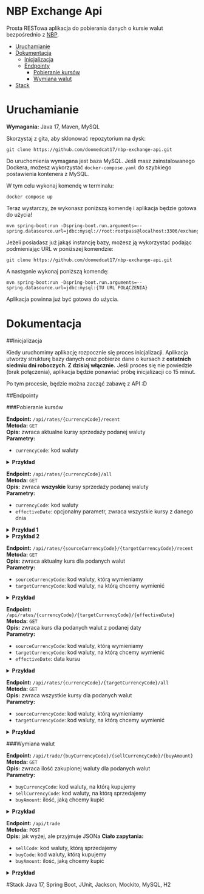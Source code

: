 # NBP Exchange Api

Prosta RESTowa aplikacja do pobierania danych o kursie walut bezpośrednio z [NBP](http://api.nbp.pl/).

- [Uruchamianie](#uruchamianie)
- [Dokumentacja](#dokumentacja)
  - [Inicjalizacja](#inicjalizacja)
  - [Endpointy](#endpointy)
    - [Pobieranie kursów](#pobieranie-kursw)
    - [Wymiana walut](#wymiana-walut)
- [Stack](#getting-data)

# Uruchamianie

**Wymagania:** Java 17, Maven, MySQL

Skorzystaj z gita, aby sklonować repozytorium na dysk:

```
git clone https://github.com/doomedcat17/nbp-exchange-api.git
```

Do uruchomienia wymagana jest baza MySQL. 
Jeśli masz zainstalowanego Dockera, możesz wykorzystać `docker-compose.yaml`
do szybkiego postawienia kontenera z MySQL. 

W tym celu wykonaj komendę w terminalu:

```
docker compose up
```
Teraz wystarczy, że wykonasz poniższą komendę i aplikacja będzie gotowa do użycia!
```
mvn spring-boot:run -Dspring-boot.run.arguments=--spring.datasource.url=jdbc:mysql://root:rootpass@localhost:3306/exchangeDb
```

Jeżeli posiadasz już jakąś instancję bazy, możesz ją wykorzystać podając podmieniając URL w poniższej komendzie:

```
git clone https://github.com/doomedcat17/nbp-exchange-api.git
```
A następnie wykonaj poniższą komendę:

```
mvn spring-boot:run -Dspring-boot.run.arguments=--spring.datasource.url=jdbc:mysql:{TU URL POŁĄCZENIA}
```

Aplikacja powinna już być gotowa do użycia.

# Dokumentacja

##Inicjalizacja

Kiedy uruchomimy aplikację rozpocznie się proces inicjalizacji. Aplikacja utworzy strukturę bazy danych oraz 
pobierze dane o kursach z **ostatnich siedmiu dni roboczych. Z dzisiaj włącznie.** 
Jeśli proces się nie powiedzie (brak połączenia), aplikacja będzie ponawiać próbę inicjalizacji co 15 minut.

Po tym procesie, będzie można zacząć zabawę z API :D

##Endpointy

###Pobieranie kursów

**Endpoint:** `/api/rates/{currencyCode}/recent`  
**Metoda:** `GET`  
**Opis:** zwraca aktualne kursy sprzedaży podanej waluty  
**Parametry:**
- `currencyCode`: kod waluty
<details><summary><b>Przykład</b></summary>
<p>

**Zapytanie:**
```
/api/rates/USD/recent
```

Zwraca aktualne kursy sprzedaży dolara:

```json
{
    "code": "USD",
    "rates": [
        {
            "code": "IQD",
            "effectiveDate": "2021-12-01",
            "rate": 1456.742370
        },
        {
            "code": "TOP",
            "effectiveDate": "2021-12-01",
            "rate": 2.282386
        },
        {
            "code": "DZD",
            "effectiveDate": "2021-12-01",
            "rate": 138.878176
        },
        {
            "code": "SOS",
            "effectiveDate": "2021-12-01",
            "rate": 577.613620
        },
        {
            "code": "VUV",
            "effectiveDate": "2021-12-01",
            "rate": 112.827067
        },
        {
            "code": "AWG",
            "effectiveDate": "2021-12-01",
            "rate": 1.806902
        },
        {
            "code": "THB",
            "effectiveDate": "2021-12-02",
            "rate": 33.854167
        },
        {
            "code": "UZS",
            "effectiveDate": "2021-12-01",
            "rate": 10746.335079
        },
        {
            "code": "XPF",
            "effectiveDate": "2021-12-01",
            "rate": 105.358930
        }
    ]
}
```
</p>
</details>

**Endpoint:** `/api/rates/{currencyCode}/all`  
**Metoda:** `GET`  
**Opis:** zwraca **wszyskie** kursy sprzedaży podanej waluty  
**Parametry:**
- `currencyCode`: kod waluty
- `effectiveDate`: opcjonalny parametr, zwraca wszystkie kursy z danego dnia

<details><summary><b>Przykład 1</b></summary>
<p>

**Zapytanie:**
```
/api/rates/USD/all
```

Zwraca wszystkie kursy sprzedaży dolara:

```json
{
    "code": "USD",
    "rates": [
        {
            "code": "IQD",
            "effectiveDate": "2021-12-01",
            "rate": 1456.742370
        },
        {
            "code": "TOP",
            "effectiveDate": "2021-12-01",
            "rate": 2.282386
        },
        {
            "code": "DZD",
            "effectiveDate": "2021-12-01",
            "rate": 138.878176
        },
        {
            "code": "SOS",
            "effectiveDate": "2021-12-01",
            "rate": 577.613620
        },
        {
            "code": "VUV",
            "effectiveDate": "2021-12-01",
            "rate": 112.827067
        },
        {
            "code": "AWG",
            "effectiveDate": "2021-12-01",
            "rate": 1.806902
        },
        {
            "code": "THB",
            "effectiveDate": "2021-12-02",
            "rate": 33.854167
        },
        {
            "code": "UZS",
            "effectiveDate": "2021-12-01",
            "rate": 10746.335079
        },
        {
            "code": "XPF",
            "effectiveDate": "2021-12-01",
            "rate": 105.358930
        }
    ]
}
```
</p>
</details>
<details><summary><b>Przykład 2</b></summary>
<p>

**Zapytanie:**
```
/api/rates/USD/all?effectiveDate=2021-12-02
```

Zwraca wszystkie kursy sprzedaży dolara z dnia 2021-12-02:

```json
{
    "code": "USD",
    "rates": [
        {
            "code": "THB",
            "effectiveDate": "2021-12-02",
            "rate": 33.854167
        },
        {
            "code": "AUD",
            "effectiveDate": "2021-12-02",
            "rate": 1.406829
        },
        {
            "code": "ZAR",
            "effectiveDate": "2021-12-02",
            "rate": 15.807393
        },
        {
            "code": "CAD",
            "effectiveDate": "2021-12-02",
            "rate": 1.278521
        },
        {
            "code": "NZD",
            "effectiveDate": "2021-12-02",
            "rate": 1.466183
        },
        {
            "code": "DKK",
            "effectiveDate": "2021-12-02",
            "rate": 6.567249
        },
        {
            "code": "CLP",
            "effectiveDate": "2021-12-02",
            "rate": 839.186119
        },
        {
            "code": "CZK",
            "effectiveDate": "2021-12-02",
            "rate": 22.457159
        },
        {
            "code": "ISK",
            "effectiveDate": "2021-12-02",
            "rate": 129.465566
        }
    ]
}
```
</p>
</details>

**Endpoint:** `/api/rates/{sourceCurrencyCode}/{targetCurrencyCode}/recent`  
**Metoda:** `GET`  
**Opis:** zwraca aktualny kurs dla podanych walut  
**Parametry:**
- `sourceCurrencyCode`: kod waluty, którą wymieniamy
- `targetCurrencyCode`: kod waluty, na którą chcemy wymienić

<details><summary><b>Przykład</b></summary>
<p>

**Zapytanie:**
```
/api/rates/USD/PLN/recent
```

Zwraca aktualny kurs wymiany dolara na złotówki:

```json
{
    "code": "USD",
    "rates": [
        {
            "code": "PLN",
            "effectiveDate": "2021-12-02",
            "rate": 4.062500
        }
    ]
}
```
</p>
</details>

**Endpoint:** `/api/rates/{currencyCode}/{targetCurrencyCode}/{effectiveDate}`  
**Metoda:** `GET`  
**Opis:** zwraca kurs dla podanych walut z podanej daty  
**Parametry:**
- `sourceCurrencyCode`: kod waluty, którą wymieniamy
- `targetCurrencyCode`: kod waluty, na którą chcemy wymienić
- `effectiveDate`: data kursu

<details><summary><b>Przykład</b></summary>
<p>

**Zapytanie:**
```
/api/rates/USD/PLN/2021-11-29
```

Zwraca aktualny kurs wymiany dolara na złotówki z dnia 2021-11-29:

```json
{
    "code": "USD",
    "rates": [
        {
            "code": "PLN",
            "effectiveDate": "2021-11-29",
            "rate": 4.162700
        }
    ]
}
```
</p>
</details>

**Endpoint:** `/api/rates/{currencyCode}/{targetCurrencyCode}/all`  
**Metoda:** `GET`  
**Opis:** zwraca wszystkie kursy dla podanych walut  
**Parametry:**
- `sourceCurrencyCode`: kod waluty, którą wymieniamy
- `targetCurrencyCode`: kod waluty, na którą chcemy wymienić

<details><summary><b>Przykład</b></summary>
<p>

**Zapytanie:**
```
/api/rates/USD/PLN/all
```

Zwraca wszystkie kursy wymiany dolara na złotówki:

```json
{
    "code": "USD",
    "rates": [
        {
            "code": "PLN",
            "effectiveDate": "2021-12-02",
            "rate": 4.062500
        },
        {
            "code": "PLN",
            "effectiveDate": "2021-12-01",
            "rate": 4.105100
        },
        {
            "code": "PLN",
            "effectiveDate": "2021-11-30",
            "rate": 4.121400
        },
        {
            "code": "PLN",
            "effectiveDate": "2021-11-29",
            "rate": 4.162700
        },
        {
            "code": "PLN",
            "effectiveDate": "2021-11-26",
            "rate": 4.175400
        },
        {
            "code": "PLN",
            "effectiveDate": "2021-11-25",
            "rate": 4.160000
        }
    ]
}
```
</p>
</details>

###Wymiana walut

**Endpoint:** `/api/trade/{buyCurrencyCode}/{sellCurrencyCode}/{buyAmount}`  
**Metoda:** `GET`  
**Opis:** zwraca ilość zakupionej waluty dla podanych walut  
**Parametry:**
- `buyCurrencyCode`: kod waluty, na którą kupujemy
- `sellCurrencyCode`: kod waluty, na którą sprzedajemy
- `buyAmount`: ilość, jaką chcemy kupić

<details><summary><b>Przykład</b></summary>
<p>

**Zapytanie:**
```
/api/trade/PLN/USD/20
```

Zwraca ilość zakupionych dolarów za złotówki:

```json
{
    "date": "2021-12-03T03:21:51.997+00:00",
    "buyCode": "PLN",
    "buyAmount": 20.00,
    "sellCode": "USD",
    "sellAmount": 4.92
}
```
</p>
</details>

**Endpoint:** `/api/trade`  
**Metoda:** `POST`  
**Opis:** jak wyżej, ale przyjmuje JSONa
**Ciało zapytania:**
- `sellCode`: kod waluty, którą sprzedajemy
- `buyCode`: kod waluty, którą kupujemy
- `buyAmount`: ilość, jaką chcemy kupić

<details><summary><b>Przykład</b></summary>
<p>

**Zapytanie:**
```
/api/trade
```

**Ciało zapytania:**
```json
{
    "date": "2021-12-03T03:22:18.014+00:00",
    "buyCode": "PLN",
    "buyAmount": 1000.00,
    "sellCode": "USD",
    "sellAmount": 246.15
}
```

Zwraca ilość zakupionych złotówek za dolary

```json
{
    "date": "2021-12-03T03:22:18.014+00:00",
    "buyCode": "PLN",
    "buyAmount": 1000.00,
    "sellCode": "USD",
    "sellAmount": 246.15
}
```
</p>
</details>


#Stack
Java 17, 
Spring Boot, JUnit, Jackson, Mockito, MySQL, H2





